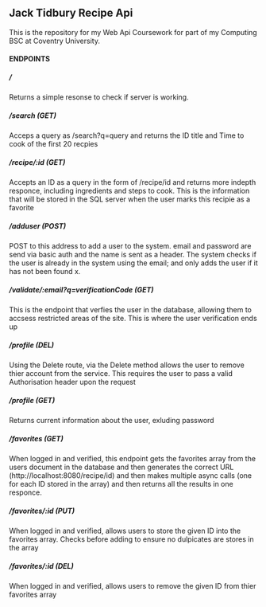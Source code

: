 ## Jack Tidbury Recipe Api

This is the repository for my Web Api Coursework for part of my Computing BSC at Coventry University.

#### ENDPOINTS

##### /
Returns a simple resonse to check if server is working.

##### /search (GET)
Acceps a query as /search?q=query and returns the ID title and Time to cook of the first 20 recpies

##### /recipe/:id (GET)

Accepts an ID as a query in the form of /recipe/id and returns more indepth responce, including ingredients and steps to cook. This is the information that will be stored in the SQL server when the user marks this recipie as a favorite

##### /adduser (POST)

POST to this address to add a user to the system. email and password are send via basic auth and the name is sent as a header. The system checks if the user is already in the system using the email; and only adds the user if it has not been found  x.

##### /validate/:email?q=verificationCode (GET)

This is the endpoint that verfies the user in the database, allowing them to accsess restricted areas of the site. This is where the user verification ends up

##### /profile (DEL)

Using the Delete route, via the Delete method allows the user to remove thier account from the service. This requires the user to pass a valid Authorisation header upon the request

##### /profile (GET)
Returns current information about the user, exluding password

##### /favorites (GET)
When logged in and verified, this endpoint gets the favorites array from the users document in the database and then generates the correct URL (http://localhost:8080/recipe/id) and then makes multiple async calls (one for each ID stored in the array) and then returns all the results in one responce.

##### /favorites/:id (PUT)
When logged in and verified, allows users to store the given ID into the favorites array. Checks before adding to ensure no dulpicates are stores in the array

##### /favorites/:id (DEL)
When logged in and verified, allows users to remove the given ID from thier favorites array
